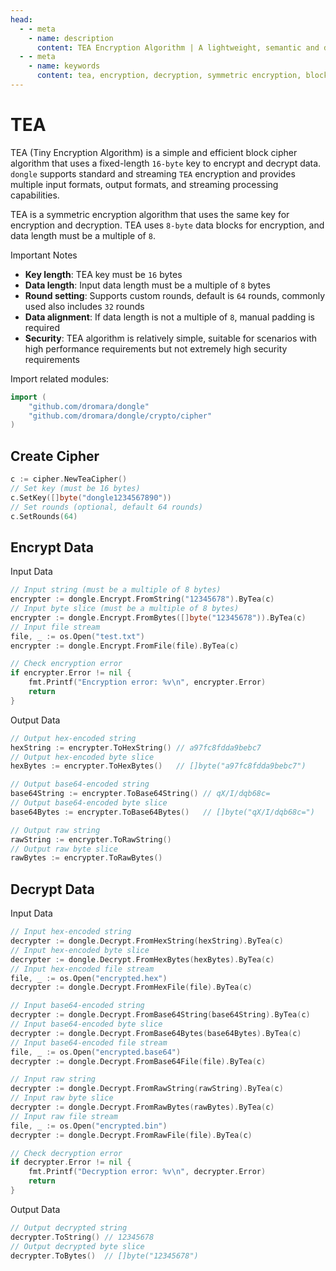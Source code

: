 ```yaml
---
head:
  - - meta
    - name: description
      content: TEA Encryption Algorithm | A lightweight, semantic and developer-friendly golang encoding & crypto library
  - - meta
    - name: keywords
      content: tea, encryption, decryption, symmetric encryption, block cipher
---
```


# TEA

TEA (Tiny Encryption Algorithm) is a simple and efficient block cipher algorithm that uses a fixed-length `16-byte` key to encrypt and decrypt data. `dongle` supports standard and streaming `TEA` encryption and provides multiple input formats, output formats, and streaming processing capabilities.

TEA is a symmetric encryption algorithm that uses the same key for encryption and decryption. TEA uses `8-byte` data blocks for encryption, and data length must be a multiple of `8`.

Important Notes

- **Key length**: TEA key must be `16` bytes
- **Data length**: Input data length must be a multiple of `8` bytes
- **Round setting**: Supports custom rounds, default is `64` rounds, commonly used also includes `32` rounds
- **Data alignment**: If data length is not a multiple of `8`, manual padding is required
- **Security**: TEA algorithm is relatively simple, suitable for scenarios with high performance requirements but not extremely high security requirements

Import related modules:
```go
import (
    "github.com/dromara/dongle"
    "github.com/dromara/dongle/crypto/cipher"
)
```

## Create Cipher

```go
c := cipher.NewTeaCipher()
// Set key (must be 16 bytes)
c.SetKey([]byte("dongle1234567890"))
// Set rounds (optional, default 64 rounds)
c.SetRounds(64)
```

## Encrypt Data

Input Data

```go
// Input string (must be a multiple of 8 bytes)
encrypter := dongle.Encrypt.FromString("12345678").ByTea(c)
// Input byte slice (must be a multiple of 8 bytes)
encrypter := dongle.Encrypt.FromBytes([]byte("12345678")).ByTea(c)
// Input file stream
file, _ := os.Open("test.txt")
encrypter := dongle.Encrypt.FromFile(file).ByTea(c)

// Check encryption error
if encrypter.Error != nil {
	fmt.Printf("Encryption error: %v\n", encrypter.Error)
	return
}
```

Output Data

```go
// Output hex-encoded string
hexString := encrypter.ToHexString() // a97fc8fdda9bebc7
// Output hex-encoded byte slice
hexBytes := encrypter.ToHexBytes()   // []byte("a97fc8fdda9bebc7")

// Output base64-encoded string
base64String := encrypter.ToBase64String() // qX/I/dqb68c=
// Output base64-encoded byte slice
base64Bytes := encrypter.ToBase64Bytes()   // []byte("qX/I/dqb68c=")

// Output raw string
rawString := encrypter.ToRawString()
// Output raw byte slice
rawBytes := encrypter.ToRawBytes()
```

## Decrypt Data

Input Data

```go
// Input hex-encoded string
decrypter := dongle.Decrypt.FromHexString(hexString).ByTea(c)
// Input hex-encoded byte slice
decrypter := dongle.Decrypt.FromHexBytes(hexBytes).ByTea(c)
// Input hex-encoded file stream
file, _ := os.Open("encrypted.hex")
decrypter := dongle.Decrypt.FromHexFile(file).ByTea(c)

// Input base64-encoded string
decrypter := dongle.Decrypt.FromBase64String(base64String).ByTea(c)
// Input base64-encoded byte slice
decrypter := dongle.Decrypt.FromBase64Bytes(base64Bytes).ByTea(c)
// Input base64-encoded file stream
file, _ := os.Open("encrypted.base64")
decrypter := dongle.Decrypt.FromBase64File(file).ByTea(c)

// Input raw string
decrypter := dongle.Decrypt.FromRawString(rawString).ByTea(c)
// Input raw byte slice
decrypter := dongle.Decrypt.FromRawBytes(rawBytes).ByTea(c)
// Input raw file stream
file, _ := os.Open("encrypted.bin")
decrypter := dongle.Decrypt.FromRawFile(file).ByTea(c)

// Check decryption error
if decrypter.Error != nil {
	fmt.Printf("Decryption error: %v\n", decrypter.Error)
	return
}
```

Output Data

```go
// Output decrypted string
decrypter.ToString() // 12345678
// Output decrypted byte slice
decrypter.ToBytes()  // []byte("12345678")
```
